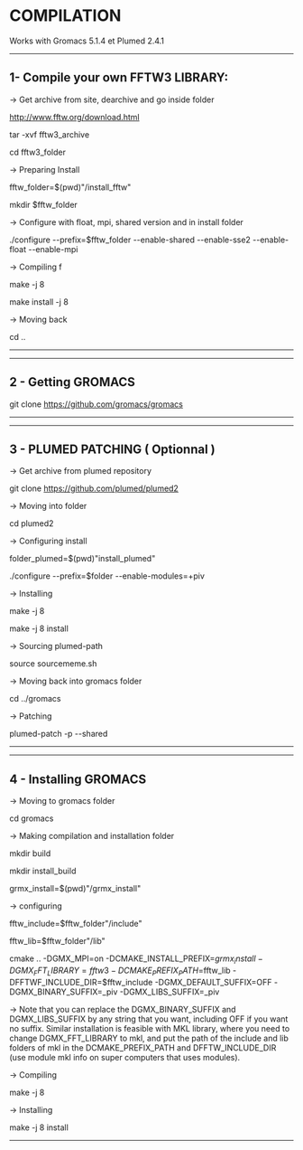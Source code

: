 
COMPILATION
========================

Works with Gromacs 5.1.4 et Plumed 2.4.1

----------------------------------------
1- Compile your own FFTW3 LIBRARY:
----------------------------------------

-> Get archive from site, dearchive and go inside folder

http://www.fftw.org/download.html 

tar -xvf fftw3_archive

cd fftw3_folder

-> Preparing Install

fftw_folder=$(pwd)"/install_fftw" 

mkdir $fftw_folder 

-> Configure with float, mpi, shared version and in install folder

./configure --prefix=$fftw_folder --enable-shared --enable-sse2 --enable-float --enable-mpi

-> Compiling f

make -j 8

make install -j 8

-> Moving back

cd .. 

----------------------------------------

----------------------------------------
2 - Getting GROMACS
----------------------------------------

git clone https://github.com/gromacs/gromacs

----------------------------------------

--------------------------------------
3 - PLUMED PATCHING ( Optionnal )
--------------------------------------

-> Get archive from plumed repository

git clone https://github.com/plumed/plumed2

-> Moving into folder

cd plumed2

-> Configuring install

folder_plumed=$(pwd)"install_plumed"

./configure --prefix=$folder --enable-modules=+piv

-> Installing

make -j 8

make -j 8 install

-> Sourcing plumed-path

source sourcememe.sh

-> Moving back into gromacs folder

cd ../gromacs

-> Patching 

plumed-patch -p --shared 

--------------------------------------

--------------------------------------
4 - Installing GROMACS
--------------------------------------

-> Moving to gromacs folder

cd gromacs

-> Making compilation and installation folder

mkdir build

mkdir install_build

grmx_install=$(pwd)"/grmx_install"

-> configuring

fftw_include=$fftw_folder"/include"

fftw_lib=$fftw_folder"/lib"

cmake .. -DGMX_MPI=on -DCMAKE_INSTALL_PREFIX=$grmx_install -DGMX_FFT_LIBRARY=fftw3 -DCMAKE_PREFIX_PATH=$fftw_lib -DFFTWF_INCLUDE_DIR=$fftw_include -DGMX_DEFAULT_SUFFIX=OFF -DGMX_BINARY_SUFFIX=_piv -DGMX_LIBS_SUFFIX=_piv

-> Note that you can replace the DGMX_BINARY_SUFFIX and DGMX_LIBS_SUFFIX by any string that you want, including OFF if you want no suffix. Similar installation is feasible with MKL library, where you need to change DGMX_FFT_LIBRARY to mkl, and put the path of the include and lib folders of mkl in the DCMAKE_PREFIX_PATH and DFFTW_INCLUDE_DIR (use module mkl info on super computers that uses modules).

-> Compiling

make -j 8

-> Installing

make -j 8 install

--------------------------------------
